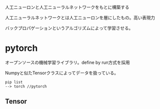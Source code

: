 人工ニューロンと人工ニューラルネットワークをもとに構築する

人工ニューラルネットワークとは人工ニューロンを層にしたもの。高い表現力

バックプロパゲーションというアルゴリズムによって学習させる。

# pytorch

オープンソースの機械学習ライブラリ。define by run方式を採用

Numpyと似たTensorクラスによってデータを扱っている。

```
pip list
--> torch //pytorch
```

## Tensor


